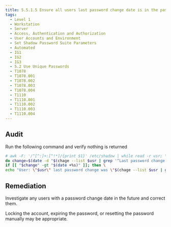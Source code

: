 ```yaml
---
title: 5.5.1.5 Ensure all users last password change date is in the past
tags:
  - Level 1
  - Workstation
  - Server
  - Access, Authentication and Authorization
  - User Accounts and Environment
  - Set Shadow Password Suite Parameters
  - Automated
  - IG1
  - IG2
  - IG3
  - 5.2 Use Unique Passwords
  - T1078
  - T1078.001
  - T1078.002
  - T1078.003
  - T1078.004
  - T1110
  - T1110.001
  - T1110.002
  - T1110.003
  - T1110.004
---
```


## Audit
Run the following command and verify nothing is returned
```bash
# awk -F: '/^[^:]+:[^!*]/{print $1}' /etc/shadow | while read -r usr; \
do change=$(date -d "$(chage --list $usr | grep '^Last password change' | cut -d: -f2 | grep -v 'never$')" +%s); \
if [[ "$change" -gt "$(date +%s)" ]]; then \
echo "User: \"$usr\" last password change was \"$(chage --list $usr | grep '^Last password change' | cut -d: -f2)\""; fi; done
```

## Remediation
Investigate any users with a password change date in the future and correct them.

Locking the account, expiring the password, or resetting the password manually may be appropriate.
